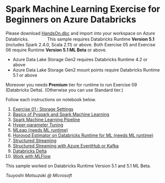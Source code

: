 # Spark Machine Learning Exercise for Beginners on Azure Databricks

Please download [HandsOn.dbc](https://github.com/tsmatz/azure-databricks-exercise/raw/master/HandsOn.dbc) and import into your workspace on Azure Databricks.　　　　
This sample requires Databricks Runtime **Version 5.1** (includes Spark 2.4.0, Scala 2.11) or above. Both Exercise 05 and Exercise 06 require Runtime **Version 5.1 ML Beta** or above.

- Azure Data Lake Storage Gen2 requires Databricks Runtime 4.2 or above
- Azure Data Lake Storage Gen2 mount points require Databricks Runtime 5.1 or above

Moreover you needs **Premium** tier for runtime to run Exercise 09 (Databricks Delta). (Otherwise you can use Standard tier.)

Follow each instructions on notebook below.

1. [Exercise 01 : Storage Settings](https://databricks-hol.azurewebsites.net/basics/exercise01-blob.html)
2. [Basics of Pyspark and Spark Machine Learning](https://databricks-hol.azurewebsites.net/basics/exercise02-pyspark-dataframe.html)
3. [Spark Machine Learning Pipeline](https://databricks-hol.azurewebsites.net/basics/exercise03-sparkml-pipeline.html)
4. [Hyper-parameter Tuning](https://databricks-hol.azurewebsites.net/basics/exercise04-hyperparams-tuning.html)
5. [MLeap (needs ML runtime)](https://databricks-hol.azurewebsites.net/basics/exercise05-mleap.html)
6. [Horovod Estimator on Databricks Runtime for ML (needs ML runtime)](https://databricks-hol.azurewebsites.net/basics/exercise06-horovod-estimator.html)
7. [Structured Streaming](https://databricks-hol.azurewebsites.net/basics/exercise07-structured-streaming.html)
8. [Structured Streaming with Azure EventHub or Kafka](https://databricks-hol.azurewebsites.net/basics/exercise08-streaming-eventhub.html)
9. [Databricks Delta](https://databricks-hol.azurewebsites.net/basics/exercise09-databricks-delta.html)
10. [Work with MLFlow](https://databricks-hol.azurewebsites.net/basics/exercise10-mlflow.html)

This sample worked on Databricks Runtime Version 5.1 and 5.1 ML Beta.

*Tsuyoshi Matsuzaki @ Microsoft*
